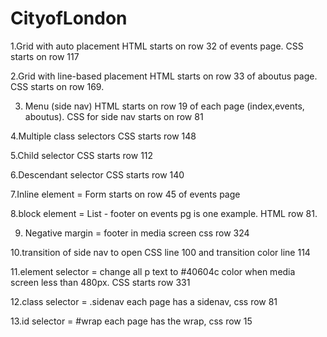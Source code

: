 # CityofLondon


1.Grid with auto placement HTML starts on row 32 of events page. CSS starts on row 117

2.Grid with line-based placement HTML starts on row 33 of aboutus page. CSS starts on row 169.

3. Menu (side nav) HTML starts on row 19 of each page (index,events, aboutus). CSS for side nav starts on row 81

4.Multiple class selectors CSS starts row 148

5.Child selector CSS starts row 112

6.Descendant selector CSS starts row 140

7.Inline element = Form starts on row 45 of events page

8.block element = List - footer on events pg is one example. HTML row 81.

9. Negative margin = footer in media screen css row 324

10.transition of side nav to open CSS line 100 and transition color line 114

11.element selector = change all p text to #40604c color when media screen less than 480px. CSS starts row 331

12.class selector = .sidenav each page has a sidenav, css row 81

13.id selector = #wrap each page has the wrap, css row 15
